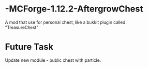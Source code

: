 # -MCForge-1.12.2-AftergrowChest
 
 A mod that use for personal chest, like a bukkit plugin called "TreasureChest"

# Future Task

 Update new module - public chest with particle.